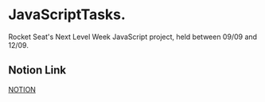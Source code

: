 # JavaScriptTasks.
Rocket Seat's Next Level Week JavaScript project, held between 09/09 and 12/09.

## Notion Link

[NOTION](https://jgabsx.notion.site/NLW-Pocket-Javascript-dfed88713b8f4e4b971369763682d8c0)